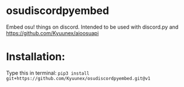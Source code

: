 # osudiscordpyembed

Embed osu! things on discord. 
Intended to be used with discord.py and https://github.com/Kyuunex/aioosuapi

# Installation: 

Type this in terminal: `pip3 install git+https://github.com/Kyuunex/osudiscordpyembed.git@v1`  
